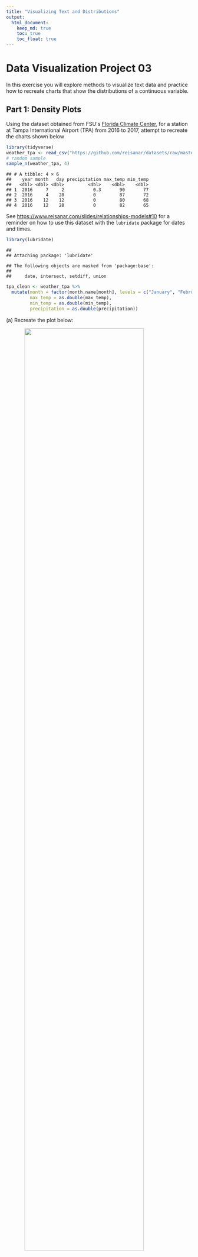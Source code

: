 ```yaml
---
title: "Visualizing Text and Distributions"
output: 
  html_document:
    keep_md: true
    toc: true
    toc_float: true
---
```


# Data Visualization Project 03


In this exercise you will explore methods to visualize text data and practice how to recreate charts that show the distributions of a continuous variable. 


## Part 1: Density Plots

Using the dataset obtained from FSU's [Florida Climate Center](https://climatecenter.fsu.edu/climate-data-access-tools/downloadable-data), for a station at Tampa International Airport (TPA) from 2016 to 2017, attempt to recreate the charts shown below


```r
library(tidyverse)
weather_tpa <- read_csv("https://github.com/reisanar/datasets/raw/master/tpa_weather_16_17.csv")
# random sample 
sample_n(weather_tpa, 4)
```

```
## # A tibble: 4 × 6
##    year month   day precipitation max_temp min_temp
##   <dbl> <dbl> <dbl>         <dbl>    <dbl>    <dbl>
## 1  2016     7     2           0.3       90       77
## 2  2016     4    28           0         87       72
## 3  2016    12    12           0         80       68
## 4  2016    12    28           0         82       65
```

See https://www.reisanar.com/slides/relationships-models#10 for a reminder on how to use this dataset with the `lubridate` package for dates and times.


```r
library(lubridate)
```

```
## 
## Attaching package: 'lubridate'
```

```
## The following objects are masked from 'package:base':
## 
##     date, intersect, setdiff, union
```

```r
tpa_clean <- weather_tpa %>% 
  mutate(month = factor(month.name[month], levels = c("January", "February", "March", "April", "May", "June", "July", "August", "September", "October", "November", "December")), 
         max_temp = as.double(max_temp), 
         min_temp = as.double(min_temp), 
         precipitation = as.double(precipitation))
```




(a) Recreate the plot below:

<img src="https://github.com/reisanar/figs/raw/master/tpa_max_temps_facet.png" width="80%" style="display: block; margin: auto;" />

Hint: the option `binwidth = 3` was used with the `geom_histogram()` function.



```r
p1a <- ggplot(tpa_clean, aes(x = max_temp, fill = month))

p1a + geom_histogram(binwidth = 3, color = "white") + theme_bw() + theme(legend.position = "none") + scale_fill_viridis_d() + facet_wrap("month") + labs(x = "Maximum temperatures", y = "Number of Days")
```

![](Thompson_project_03_files/figure-html/unnamed-chunk-4-1.png)<!-- -->


(b) Recreate the plot below:

<img src="https://github.com/reisanar/figs/raw/master/tpa_max_temps_density.png" width="80%" style="display: block; margin: auto;" />

Hint: check the `kernel` parameter of the `geom_density()` function, and use `bw = 0.5`.


```r
p1b <- ggplot(tpa_clean, aes(x = max_temp))
p1b + geom_density(bw = 0.5, fill = "gray", kernel = "epanechnikov") + theme_minimal() + labs(x = "Maximum temperature") + labs(x = "Maximum temperatures")
```

![](Thompson_project_03_files/figure-html/unnamed-chunk-6-1.png)<!-- -->


(c) Recreate the chart below:

<img src="https://github.com/reisanar/figs/raw/master/tpa_max_temps_density_facet.png" width="80%" style="display: block; margin: auto;" />


```r
p1c <- ggplot(tpa_clean, aes(x = max_temp, fill = month))

p1c + geom_density(alpha = 0.5) + theme_bw() + theme(legend.position = "none") + scale_fill_viridis_d() + facet_wrap("month") 
```

![](Thompson_project_03_files/figure-html/unnamed-chunk-8-1.png)<!-- -->


Hint: default options for `geom_density()` were used. 

(d) Recreate the chart below:

<img src="https://github.com/reisanar/figs/raw/master/tpa_max_temps_ridges.png" width="80%" style="display: block; margin: auto;" />

Hint: default options for `geom_density()` were used. 

I tried my best on this one, but couldn't figure it out exactly

```r
p1d <- ggplot(tpa_clean, aes(x = max_temp, fill = month))

p1d + geom_density() + theme_minimal() + theme(legend.position = "none", strip.text.y.left = element_text(angle = 0)) + scale_fill_viridis_d() + facet_grid("month", switch = "y") + scale_y_continuous(labels = NULL) + labs(x = "Maximum temperatures", y = NULL)
```

![](Thompson_project_03_files/figure-html/unnamed-chunk-10-1.png)<!-- -->


(e) Recreate the plot below:

<img src="https://github.com/reisanar/figs/raw/master/tpa_max_temps_ridges.png" width="80%" style="display: block; margin: auto;" />


```r
library(ggridges)

p1e <- ggplot(tpa_clean, aes(x = max_temp, y = month, fill = month))

p1e + geom_density_ridges(quantile_lines = TRUE, quantiles = 2) + theme_minimal() + theme(legend.position = "none") + scale_fill_viridis_d() + labs(x = "Maximum temperatures", y = NULL)
```

```
## Picking joint bandwidth of 1.49
```

![](Thompson_project_03_files/figure-html/unnamed-chunk-12-1.png)<!-- -->


Hint: use the`ggridges` package, and the `geom_density_ridges()` function paying close attention to the `quantile_lines` and `quantiles` parameters.

(f) Recreate the chart below:

<img src="https://github.com/reisanar/figs/raw/master/tpa_max_temps_ridges_plasma.png" width="80%" style="display: block; margin: auto;" />

Hint: this uses the `plasma` option (color scale) for the _viridis_ palette.


```r
p1a <- ggplot(tpa_clean, aes(x = max_temp, y = month, fill = stat(x)))

p1a + geom_density_ridges_gradient(quantile_lines = TRUE, quantiles = 2) + scale_fill_viridis_c(name = "", option = "C") + theme_minimal() + labs(x = "Maximum temperature (in Fahrenheit degrees)", y = NULL)
```

```
## Picking joint bandwidth of 1.49
```

![](Thompson_project_03_files/figure-html/unnamed-chunk-14-1.png)<!-- -->



## Part 2: Visualizing Text Data

Review the set of slides (and additional resources linked in it) for visualizing text data: https://www.reisanar.com/slides/text-viz#1

Choose any dataset with text data, and create at least one visualization with it. For example, you can create a frequency count of most used bigrams, a sentiment analysis of the text data, a network visualization of terms commonly used together, and/or a visualization of a topic modeling approach to the problem of identifying words/documents associated to different topics in the text data you decide to use. 

Make sure to include a copy of the dataset in the `data/` folder, and reference your sources if different from the ones listed below:

- [Billboard Top 100 Lyrics](https://github.com/reisanar/datasets/blob/master/BB_top100_2015.csv)

- [RateMyProfessors comments](https://github.com/reisanar/datasets/blob/master/rmp_wit_comments.csv)

- [FL Poly News 2020](https://github.com/reisanar/datasets/blob/master/poly_news_FL20.csv)

- [FL Poly News 2019](https://github.com/reisanar/datasets/blob/master/poly_news_FL19.csv)

(to get the "raw" data from any of the links listed above, simply click on the `raw` button of the GitHub page and copy the URL to be able to read it in your computer using the `read_csv()` function)


```r
library(tidytext)
top_100_lyrics <- read_csv("https://raw.githubusercontent.com/reisanar/datasets/master/BB_top100_2015.csv")
```

```
## Rows: 100 Columns: 6
## ── Column specification ────────────────────────────────────────────────────────
## Delimiter: ","
## chr (3): Song, Artist, Lyrics
## dbl (3): Rank, Year, Source
## 
## ℹ Use `spec()` to retrieve the full column specification for this data.
## ℹ Specify the column types or set `show_col_types = FALSE` to quiet this message.
```

```r
top_100_tokens <- top_100_lyrics %>% 
  unnest_tokens(word, Lyrics) %>%
  anti_join(stop_words, by = "word") %>% # remove stopwords
  count(word, sort = TRUE) %>% 
  top_n(20, n) %>% 
  ungroup() %>% 
  mutate(word = fct_inorder(word))
top_100_tokens
```

```
## # A tibble: 20 × 2
##    word      n
##    <fct> <int>
##  1 im      548
##  2 dont    320
##  3 love    308
##  4 baby    173
##  5 wanna   155
##  6 youre   137
##  7 yeah    124
##  8 aint    123
##  9 gonna   117
## 10 hey     112
## 11 time    110
## 12 girl    109
## 13 watch   109
## 14 money   107
## 15 ill     103
## 16 ck       92
## 17 gotta    88
## 18 shake    80
## 19 night    75
## 20 bitch    74
```


```r
ggplot(top_100_tokens, aes(x = n, y = fct_rev(word))) +
  geom_col() + 
  theme(legend.position = "none", plot.title.position = "plot") + 
  labs(x = NULL, y = NULL, title = "The 20 most popular words in the top 100", subtitle = "Billboard top 100, 2015")
```

![](Thompson_project_03_files/figure-html/unnamed-chunk-16-1.png)<!-- -->

